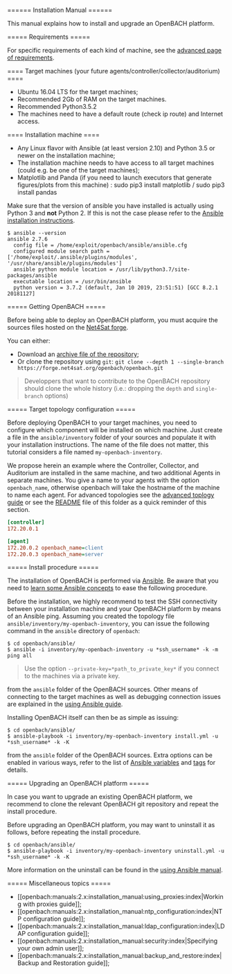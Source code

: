 ====== Installation Manual ======

This manual explains how to install and upgrade an OpenBACH platform. 

===== Requirements =====

For specific requirements of each kind of machine, see the
[advanced page of requirements](/documents/installation/Requirements.md).

==== Target machines (your future agents/controller/collector/auditorium) ====

  * Ubuntu 16.04 LTS for the target machines;
  * Recommended 2Gb of RAM on the target machines.
  * Recommended Python3.5.2
  * The machines need to have a default route (check ip route) and Internet access.

==== Installation machine ====

  * Any Linux flavor with Ansible (at least version 2.10) and
    Python 3.5 or newer on the installation machine;
  * The installation machine needs to have access to all target
    machines (could e.g. be one of the target machines);
  * Matplotlib and Panda (if you need to launch executors that generate
    figures/plots from this machine) : sudo pip3 install matplotlib / sudo pip3 install pandas


Make sure that the version of ansible you have installed is actually using Python 3
and **not** Python 2. If this is not the case please refer to the
[Ansible installation instructions](/documents/installation/Requirements.md#L36).

```
$ ansible --version
ansible 2.7.6
  config file = /home/exploit/openbach/ansible/ansible.cfg
  configured module search path = ['/home/exploit/.ansible/plugins/modules', '/usr/share/ansible/plugins/modules']
  ansible python module location = /usr/lib/python3.7/site-packages/ansible
  executable location = /usr/bin/ansible
  python version = 3.7.2 (default, Jan 10 2019, 23:51:51) [GCC 8.2.1 20181127]
```

===== Getting OpenBACH =====

Before being able to deploy an OpenBACH platform, you must acquire the sources files
hosted on the [Net4Sat forge](https://forge.net4sat.org/openbach/openbach
"To be fair, you might already know that if you're reading this").

You can either:
  * Download an [archive file of the repository](https://forge.net4sat.org/openbach/openbach/repository/archive.tar.gz?ref=master);
  * Or clone the repository using `git`: `git clone --depth 1 --single-branch https://forge.net4sat.org/openbach/openbach.git`

> Developpers that want to contribute to the OpenBACH repository should clone the whole history (i.e.: dropping the `depth` and `single-branch` options)

===== Target topology configuration =====

Before deploying OpenBACH to your target machines, you need to configure which component
will be installed on which machine. Just create a file in the `ansible/inventory` folder
of your sources and populate it with your installation instructions. The name of the file
does not matter, this tutorial considers a file named `my-openbach-inventory`.

We propose herein an example where the Controller, Collector, and Auditorium are installed
in the same machine, and two additional Agents in separate machines. You give a name to
your agents with the option `openbach_name`, otherwise openbach will take the hostname of
the machine to name each agent. For advanced topologies see the
[advanced toplogy guide](/documents/installation/Topology.md) or see the
[README](inventory/README.md) file of this folder as a quick reminder of this section.

``` ini
[controller]
172.20.0.1

[agent]
172.20.0.2 openbach_name=client
172.20.0.3 openbach_name=server
```

===== Install procedure =====

The installation of OpenBACH is performed via [Ansible](https://www.ansible.com/). Be aware
that you need to [learn some Ansible concepts](https://docs.ansible.com/ansible/latest/index.html)
to ease the following procedure.

Before the installation, we highly recommend to test the SSH connectivity between your
installation machine and your OpenBACH platform by means of an Ansible ping. Assuming
you created the topology file `ansible/inventory/my-openbach-inventory`, you can issue
the following command in the `ansible` directory of `openbach`:

```
$ cd openbach/ansible/
$ ansible -i inventory/my-openbach-inventory -u *ssh_username* -k -m ping all 
```

> Use the option `--private-key=*path_to_private_key*`  if you connect to the machines via a private key.

from the `ansible` folder of the OpenBACH sources. Other means of connecting to the target
machines as well as debugging connection issues are explained in the
[using Ansible guide](/documents/installation/Ansible.md).

Installing OpenBACH itself can then be as simple as issuing:

```
$ cd openbach/ansible/
$ ansible-playbook -i inventory/my-openbach-inventory install.yml -u *ssh_username* -k -K 
```

from the `ansible` folder of the OpenBACH sources. Extra options can be enabled in various
ways, refer to the list of [Ansible variables](/documents/installation/Ansible.md#ansible_variables)
and [tags](/documents/installation/Ansible.md#ansible_tags) for details.

===== Upgrading an OpenBACH platform =====

In case you want to upgrade an existing OpenBACH platform, we recommend to clone the relevant
OpenBACH git repository and repeat the install procedure.

Before upgrading an  OpenBACH platform, you may want to uninstall it as follows, before
repeating the install procedure.

```
$ cd openbach/ansible/
$ ansible-playbook -i inventory/my-openbach-inventory uninstall.yml -u *ssh_username* -k -K
```

More information on the uninstall can be found in the [using Ansible manual](/documents/installation/Ansible.md).

===== Miscellaneous topics =====

  * [[openbach:manuals:2.x:installation_manual:using_proxies:index|Working with proxies guide]];
  * [[openbach:manuals:2.x:installation_manual:ntp_configuration:index|NTP configuration guide]];
  * [[openbach:manuals:2.x:installation_manual:ldap_configuration:index|LDAP configuration guide]];
  * [[openbach:manuals:2.x:installation_manual:security:index|Specifying your own admin user]];
  * [[openbach:manuals:2.x:installation_manual:backup_and_restore:index|Backup and Restoration guide]];
